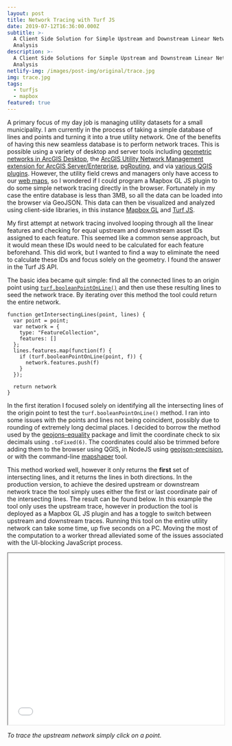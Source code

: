 ```yaml
---
layout: post
title: Network Tracing with Turf JS
date: 2019-07-12T16:36:00.000Z
subtitle: >-
  A Client Side Solution for Simple Upstream and Downstream Linear Network
  Analysis
description: >-
  A Client Side Solutions for Simple Upstream and Downstream Linear Network
  Analysis
netlify-img: /images/post-img/original/trace.jpg
img: trace.jpg
tags:
  - turfjs
  - mapbox
featured: true
---
```

A primary focus of my day job is managing utility datasets for a small municipality. I am currently in the process of taking a simple database of lines and points and turning it into a true utility network. One of the benefits of having this new seamless database is to perform network traces. This is possible using a variety of desktop and server tools including [geometric networks in ArcGIS Desktop](http://desktop.arcgis.com/en/arcmap/10.3/manage-data/geometric-networks/what-are-geometric-networks-.htm), the [ArcGIS Utility Network Management extension for ArcGIS Server/Enterprise](https://pro.arcgis.com/en/pro-app/help/data/utility-network/what-is-a-utility-network-.htm), [pgRouting](https://pgrouting.org/), and via [various QGIS plugins](https://plugins.qgis.org/search/?q=network). However, the utility field crews and managers only have access to our [web maps](https://gis.coz.org), so I wondered if I could program a Mapbox GL JS plugin to do some simple network tracing directly in the browser. Fortunately in my case the entire database is less than 3MB, so all the data can be loaded into the browser via GeoJSON. This data can  then be visualized and analyzed using client-side libraries, in this instance [Mapbox GL](https://docs.mapbox.com/mapbox-gl-js/api/) and [Turf JS](https://github.com/Turfjs/turf). 

My first attempt at network tracing involved looping through all the linear features and checking for equal upstream and downstream asset IDs assigned to each feature. This seemed like a common sense approach, but it would mean these IDs would need to be calculated for each feature beforehand. This did work, but I wanted to find a way to eliminate the need to calculate these IDs and focus solely on the geometry. I found the answer in the Turf JS API.

The basic idea became quit simple: find all the connected lines to an origin point using [`turf.booleanPointOnLine()`](http://turfjs.org/docs/#booleanPointOnLine) and then use these resulting lines to seed the network trace. By iterating over this method the tool could return the entire network.


    function getIntersectingLines(point, lines) {
      var point = point;
      var network = {
        type: "FeatureCollection",
        features: []
      };
      lines.features.map(function(f) {
        if (turf.booleanPointOnLine(point, f)) {
          network.features.push(f)
        }
      });

      return network 
    }


In the first iteration I focused solely on identifying all the intersecting lines of the origin point to test the `turf.booleanPointOnLine()` method. I ran into some issues with the points and lines not being coincident, possibly due to rounding of extremely long decimal places. I decided to borrow the method used by the [geojons-equality](https://www.npmjs.com/package/geojson-equality) package and limit the coordinate check to six decimals using `.toFixed(6)`. The coordinates could also be trimmed before adding them to the browser using QGIS, in NodeJS using [geojson-precision](https://www.npmjs.com/package/geojson-precision), or with the command-line [mapshaper](https://github.com/mbloch/mapshaper/wiki/Command-Reference) tool. 

This method worked well, however it only returns the **first** set of intersecting lines, and it returns the lines in both directions. In the production version, to achieve the desired upstream or downstream network trace the tool simply uses either the first or last coordinate pair of the intersecting lines. The result can be found below. In this example the tool only uses the upstream trace, however in production the tool is deployed as a Mapbox GL JS plugin and has a toggle to switch between upstream and downstream traces. Running this tool on the entire utility network can take some time, up five seconds on a PC. Moving the most of the computation to a worker thread alleviated some of the issues associated with the UI-blocking JavaScript process.

<iframe src="/apps/turf-trace.html#17/39.915321/-82.005697" width="100%" height="400"></iframe>

_To trace the upstream network simply click on a point._

